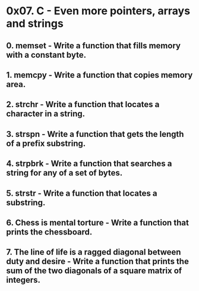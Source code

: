 # 0x07. C - Even more pointers, arrays and strings
## 0. memset - Write a function that fills memory with a constant byte.
## 1. memcpy - Write a function that copies memory area.
## 2. strchr - Write a function that locates a character in a string.
## 3. strspn - Write a function that gets the length of a prefix substring.
## 4. strpbrk - Write a function that searches a string for any of a set of bytes.
## 5. strstr - Write a function that locates a substring.
## 6. Chess is mental torture - Write a function that prints the chessboard.
## 7. The line of life is a ragged diagonal between duty and desire - Write a function that prints the sum of the two diagonals of a square matrix of integers.
##
##
